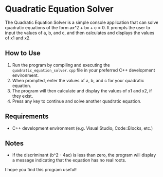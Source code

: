 # Quadratic Equation Solver

The Quadratic Equation Solver is a simple console application that can solve quadratic equations of the form ax^2 + bx + c = 0. It prompts the user to input the values of a, b, and c, and then calculates and displays the values of x1 and x2.

## How to Use

1. Run the program by compiling and executing the `quadratic_equation_solver.cpp` file in your preferred C++ development environment.
2. When prompted, enter the values of a, b, and c for your quadratic equation.
3. The program will then calculate and display the values of x1 and x2, if they exist.
4. Press any key to continue and solve another quadratic equation.

## Requirements

- C++ development environment (e.g. Visual Studio, Code::Blocks, etc.)

## Notes

- If the discriminant (b^2 - 4ac) is less than zero, the program will display a message indicating that the equation has no real roots.

I hope you find this program useful!
